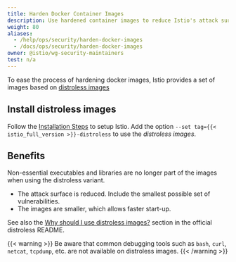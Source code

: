 ```yaml
---
title: Harden Docker Container Images
description: Use hardened container images to reduce Istio's attack surface.
weight: 80
aliases:
  - /help/ops/security/harden-docker-images
  - /docs/ops/security/harden-docker-images
owner: @istio/wg-security-maintainers
test: n/a
---
```

To ease the process of hardening docker images, Istio provides a set of images based on  [distroless images](https://github.com/GoogleContainerTools/distroless)

## Install distroless images

Follow the [Installation Steps](/docs/setup/install/istioctl/) to setup Istio.
Add the option `--set tag={{< istio_full_version >}}-distroless` to use the *distroless images*.

## Benefits

Non-essential executables and libraries are no longer part of the images when using the distroless variant.

- The attack surface is reduced. Include the smallest possible set of vulnerabilities.
- The images are smaller, which allows faster start-up.

See also the [Why should I use distroless images?](https://github.com/GoogleContainerTools/distroless#why-should-i-use-distroless-images) section in the official distroless README.

{{< warning >}}
Be aware that common debugging tools such as `bash`, `curl`, `netcat`, `tcpdump`, etc. are not available on distroless images.
{{< /warning >}}
